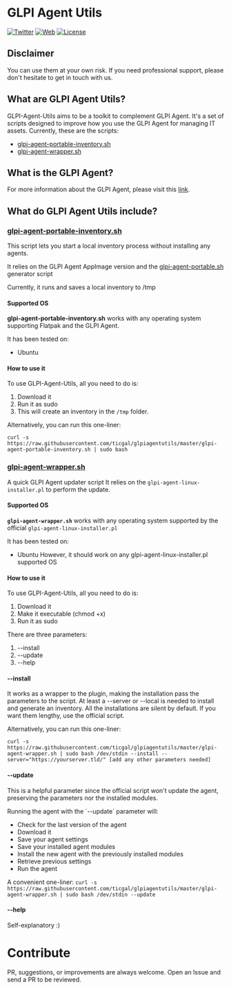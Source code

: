 # GLPI Agent Utils

[![Twitter](https://img.shields.io/badge/Twitter-TICgal-blue.svg?style=flat-square)](https://twitter.com/ticgalcom)
[![Web](https://img.shields.io/badge/Web-TICgal-blue.svg?style=flat-square)](https://tic.gal/)
[![License](https://img.shields.io/badge/License-GNU%20AGPLv3-blue.svg)](https://github.com/ticgal/taskdrop/blob/master/LICENSE)

## Disclaimer
You can use them at your own risk.
If you need professional support, please don't hesitate to get in touch with us.

## What are GLPI Agent Utils?

GLPI-Agent-Utils aims to be a toolkit to complement GLPI Agent. It's a set of scripts designed to improve how you use the GLPI Agent for managing IT assets.
Currently, these are the scripts:
- [glpi-agent-portable-inventory.sh](#glpi-agent-portable-inventory.sh)
- [glpi-agent-wrapper.sh](#glpi-agent-wrapper.sh)
## What is the GLPI Agent?

For more information about the GLPI Agent, please visit this [link](https://github.com/glpi-project/glpi-agent#readme).

## What do GLPI Agent Utils include?

### [glpi-agent-portable-inventory.sh](#glpi-agent-portable-inventory.sh)

This script lets you start a local inventory process without installing any agents.

It relies on the GLPI Agent AppImage version and the [glpi-agent-portable.sh](https://github.com/glpi-project/glpi-agent/blob/master/contrib/unix/glpi-agent-portable.sh) generator script

Currently, it runs and saves a local inventory to /tmp

#### Supported OS

**glpi-agent-portable-inventory.sh** works with any operating system supporting Flatpak and the GLPI Agent. 

It has been tested on:

- Ubuntu

#### How to use it

To use GLPI-Agent-Utils, all you need to do is:

1. Download it
2. Run it as sudo 
3. This will create an inventory in the `/tmp` folder.

Alternatively, you can run this one-liner:

`curl -s https://raw.githubusercontent.com/ticgal/glpiagentutils/master/glpi-agent-portable-inventory.sh | sudo bash`

### [glpi-agent-wrapper.sh](#glpi-agent-wrapper.sh)

A quick GLPI Agent updater script 
It relies on the `glpi-agent-linux-installer.pl` to perform the update.

#### Supported OS

**`glpi-agent-wrapper.sh`** works with any operating system supported by the official `glpi-agent-linux-installer.pl `

It has been tested on:

- Ubuntu
However, it should work on any glpi-agent-linux-installer.pl  supported OS

#### How to use it

To use GLPI-Agent-Utils, all you need to do is:

1. Download it
2. Make it executable (chmod +x)
2. Run it as sudo 

There are three parameters:
1. --install
2. --update
3. --help

#### --install
It works as a wrapper to the plugin, making the installation pass the parameters to the script. 
At least a --server or --local is needed to install and generate an inventory. 
All the installations are silent by default. If you want them lengthy, use the official script.

Alternatively, you can run this one-liner:

`curl -s https://raw.githubusercontent.com/ticgal/glpiagentutils/master/glpi-agent-wrapper.sh | sudo bash /dev/stdin --install --server="https://yourserver.tld/" [add any other parameters needed]`

#### --update
This is a helpful parameter since the official script won't update the agent, preserving the parameters nor the installed modules.

Running the agent with the `--update´ parameter will:

- Check for the last version of the agent
- Download it
- Save your agent settings
- Save your installed agent modules
- Install the new agent with the previously installed modules
- Retrieve previous settings
- Run the agent

A convenient one-liner:
`curl -s https://raw.githubusercontent.com/ticgal/glpiagentutils/master/glpi-agent-wrapper.sh | sudo bash /dev/stdin --update`

#### --help
Self-explanatory :)

# Contribute
PR, suggestions, or improvements are always welcome. Open an Issue and send a PR to be reviewed.
